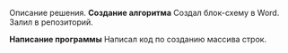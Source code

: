 Описание решения.
**Создание алгоритма**
Создал блок-схему в Word.
Залил в репозиторий.

**Написание программы**
Написал код по созданию массива строк.